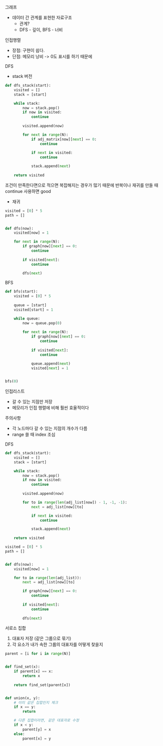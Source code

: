 그래프
- 데이터 간 관계를 표현한 자료구조
  - 관계?
  - DFS - 깊이, BFS - 너비

인접행렬
- 장점: 구현이 쉽다.
- 단점: 메모리 낭비 -> 0도 표시를 하기 때문에

DFS
- stack 버전
```py
def dfs_stack(start):
    visited = []
    stack = [start]

    while stack:
        now = stack.pop()
        if now in visited:
            continue
        
        visited.append(now)

        for next in range(N):
            if adj_matrix[now][next] == 0:
                continue
            
            if next in visited:
                continue

            stack.append(next)
    
    return visited
```
조건이 만족한다면으로 적으면 복잡해지는 경우가 많기 때문에 반복이나 재귀를 만들 때 continue 사용하면 good

- 재귀
```py
visited = [0] * 5
path = []


def dfs(now):
    visited[now] = 1

    for next in range(N):
        if graph[now][next] == 0:
            continue
        
        if visited[next]:
            continue
        
        dfs(next)
```

BFS
```py
def bfs(start):
    visited = [0] * 5
    
    queue = [start]
    visited[start] = 1

    while queue:
        now = queue.pop(0)
        
        for next in range(N):
            if graph[now][next] == 0:
                continue
        
            if visited[next]:
                continue
            
            queue.append(next)
            visited[next] = 1


bfs(0)
```

인접리스트
- 갈 수 있는 지점만 저장
- 메모리가 인접 행렬에 비해 훨씬 효율적이다

주의사항
- 각 노드마다 갈 수 있는 지점의 개수가 다름
- range 쓸 때 index 조심

DFS
```py
def dfs_stack(start):
    visited = []
    stack = [start]

    while stack:
        now = stack.pop()
        if now in visited:
            continue
        
        visited.append(now)

        for to in range(len(adj_list[now]) - 1, -1, -1):
            next = adj_list[now][to]

            if next in visited:
                continue

            stack.append(next)
    
    return visited
```

```py
visited = [0] * 5
path = []


def dfs(now):
    visited[now] = 1

    for to in range(len(adj_list)):
        next = adj_list[now][to]

        if graph[now][next] == 0:
            continue
        
        if visited[next]:
            continue
        
        dfs(next)
```

서로소 집합
1. 대표자 저장 (같은 그룹으로 묶기)
2. 각 요소가 내가 속한 그룹의 대표자를 어떻게 찾을지

```py
parent = [i for i in range(N)]


def find_set(x):
    if parent[x] == x:
        return x
    
    return find_set(parent[x])


def union(x, y):
    # 이미 같은 집합인지 체크
    if x == y:
        return

    # 다른 집합이라면, 같은 대표자로 수정
    if x < y:
        parent[y] = x
    else:
        parent[x] = y
```